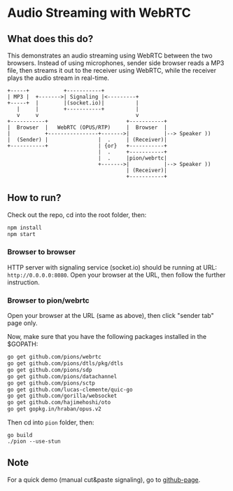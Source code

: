 # Audio Streaming with WebRTC</h1>

## What does this do?
This demonstrates an audio streaming using WebRTC between the two browsers.
Instead of using microphones, sender side browser reads a MP3 file, then
streams it out to the receiver using WebRTC, while the receiver plays the audio
stream in real-time.

```
+-----+           +-----------+
| MP3 |  +------->| Signaling |<---------+
+-----+  |        |(socket.io)|          |
   |     |        +-----------+          |
   v     v                               v
+-----------+                         +-----------+
|  Browser  |   WebRTC (OPUS/RTP)     |  Browser  |
|           +----------------+------->|           |--> Speaker ))
|  (Sender) |                |  .     | (Receiver)|
+-----------+                | {or}   +-----------+
                             |  .     +-----------+
                             |  .     |pion/webrtc|
                             +------->|           |--> Speaker ))
                                      | (Receiver)|
                                      +-----------+
```

## How to run?

Check out the repo, cd into the root folder, then:
```sh
npm install
npm start
```

### Browser to browser
HTTP server with signaling service (socket.io) should be running at URL: `http://0.0.0.0:8080`.
Open your browser at the URL, then follow the further instruction.

### Browser to pion/webrtc
Open your browser at the URL (same as above), then click "sender tab" page only.

Now, make sure that you have the following packages installed in the $GOPATH:
```sh
go get github.com/pions/webrtc
go get github.com/pions/dtls/pkg/dtls
go get github.com/pions/sdp
go get github.com/pions/datachannel
go get github.com/pions/sctp
go get github.com/lucas-clemente/quic-go
go get github.com/gorilla/websocket
go get github.com/hajimehoshi/oto
go get gopkg.in/hraban/opus.v2
```

Then cd into `pion` folder, then:
```
go build
./pion --use-stun
```


## Note
For a quick demo (manual cut&paste signaling), go to [github-page](https://enobufs.github.io/webrtc-audio-streaming/).

